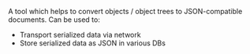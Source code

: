 A tool which helps to convert objects / object trees to JSON-compatible documents.
Can be used to:
- Transport serialized data via network
- Store serialized data as JSON in various DBs
